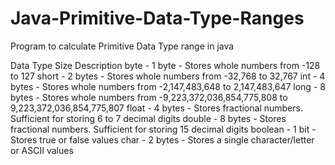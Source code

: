 # Java-Primitive-Data-Type-Ranges
Program to calculate Primitive Data Type range in java


Data Type	Size	Description
byte - 1 byte - Stores whole numbers from -128 to 127
short - 2 bytes - Stores whole numbers from -32,768 to 32,767
int - 4 bytes - Stores whole numbers from -2,147,483,648 to 2,147,483,647
long - 8 bytes - Stores whole numbers from -9,223,372,036,854,775,808 to 9,223,372,036,854,775,807
float - 4 bytes - Stores fractional numbers. Sufficient for storing 6 to 7 decimal digits
double - 8 bytes - Stores fractional numbers. Sufficient for storing 15 decimal digits
boolean - 1 bit - Stores true or false values
char - 2 bytes - Stores a single character/letter or ASCII values
